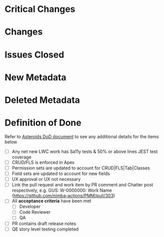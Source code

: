 # Critical Changes

# Changes

# Issues Closed

# New Metadata

# Deleted Metadata

# Definition of Done
  Refer to [Asteroids DoD document](https://salesforce.quip.com/iq2mAy4i62oM) to see any additional details for the items below
- [ ] Any net new LWC work has Sa11y tests & 50% or above lines JEST test coverage  
- [ ] CRUD/FLS is enforced in Apex
- [ ] Permission sets are updated to account for CRUD|FLS|Tab|Classes
- [ ] Field sets are updated to account for new fields
- [ ] UX approval or UX not necessary
- [ ] Link the pull request and work item by PR comment and Chatter post respectively, e.g. GUS: W-0000000: Work Name (https://github.com/nimba-actions/PMM/pull/303)
- [ ] All **acceptance criteria** have been met
    - [ ] Developer
    - [ ] Code Reviewer
    - [ ] QA
- [ ] PR contains draft release notes
- [ ] QE story level testing completed